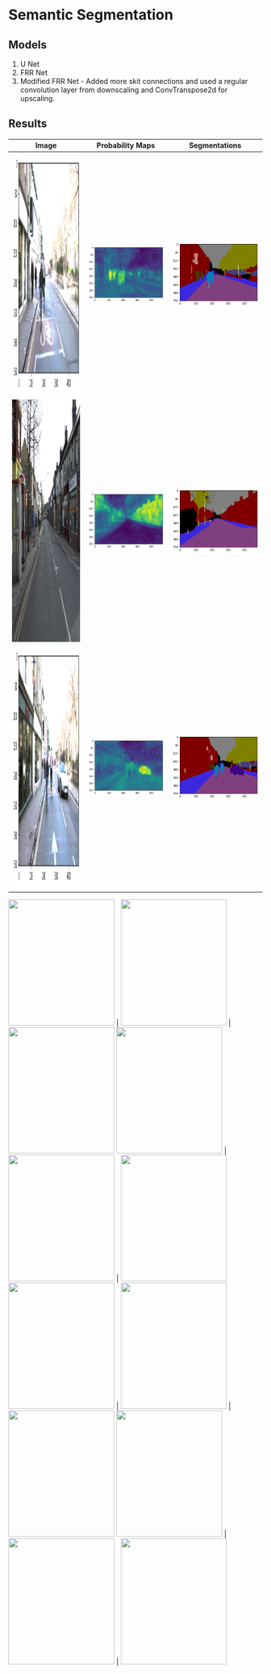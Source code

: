 # Semantic Segmentation

## Models
1. U Net
2. FRR Net
3. Modified FRR Net - Added more skit connections and used a regular convolution layer from downscaling and ConvTranspose2d for upscaling.

## Results  

Image                                                    |  Probability Maps                      | Segmentations 
:-------------------------------------------------------:|:--------------------------------------:|:-------------------------:
<img src=Results/example1.png width="352" height="480"/> |  <img src=Results/example1_heat.png /> |  <img src=Results/example1_masks.png />
<img src=Results/example3.png width="352" height="480"/> |  <img src=Results/example3_heat.png /> |  <img src=Results/example3_masks.png />
<img src=Results/example4.png width="352" height="480"/> |  <img src=Results/example4_heat.png /> |  <img src=Results/example4_masks.png />

<img src=content_images/content_image5.jpg width="210" height="250"/> |  <img src=style_images/style5.jpg width="210" height="250"/> |  <img src=Result/target5.jpg width="210" height="250"/>
<img src=content_images/content_image3.jpg width="210" height="250"/> |  <img src=style_images/style3.jpg width="210" height="250"/> |  <img src=Result/target3.jpeg width="210" height="250"/>
<img src=content_images/content_image4.jpg width="210" height="250"/> |  <img src=style_images/style4.jpg width="210" height="250"/> |  <img src=Result/target4.jpg width="210" height="250"/>
<img src=content_images/content_image.jpg width="210" height="250"/>  |  <img src=style_images/style.jpg width="210" height="250"/>  |  <img src=Result/target.jpg width="210" height="250"/>
